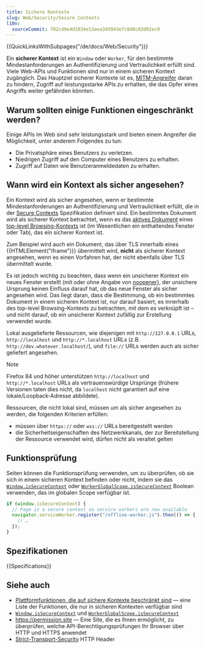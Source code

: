```yaml
---
title: Sichere Kontexte
slug: Web/Security/Secure_Contexts
l10n:
  sourceCommit: 702cd9e4d2834e13aea345943efc8d0c03d92ec9
---
```


{{QuickLinksWithSubpages("/de/docs/Web/Security")}}

Ein **sicherer Kontext** ist ein `Window` oder `Worker`, für den bestimmte Mindestanforderungen an Authentifizierung und Vertraulichkeit erfüllt sind. Viele Web-APIs und Funktionen sind nur in einem sicheren Kontext zugänglich. Das Hauptziel sicherer Kontexte ist es, [MITM-Angreifer](https://en.wikipedia.org/wiki/Man-in-the-middle_attack) daran zu hindern, Zugriff auf leistungsstarke APIs zu erhalten, die das Opfer eines Angriffs weiter gefährden könnten.

## Warum sollten einige Funktionen eingeschränkt werden?

Einige APIs im Web sind sehr leistungsstark und bieten einem Angreifer die Möglichkeit, unter anderem Folgendes zu tun:

- Die Privatsphäre eines Benutzers zu verletzen.
- Niedrigen Zugriff auf den Computer eines Benutzers zu erhalten.
- Zugriff auf Daten wie Benutzeranmeldedaten zu erhalten.

## Wann wird ein Kontext als sicher angesehen?

Ein Kontext wird als sicher angesehen, wenn er bestimmte Mindestanforderungen an Authentifizierung und Vertraulichkeit erfüllt, die in der [Secure Contexts](https://w3c.github.io/webappsec-secure-contexts/) Spezifikation definiert sind. Ein bestimmtes Dokument wird als sicherer Kontext betrachtet, wenn es das [aktives Dokument](https://html.spec.whatwg.org/multipage/browsers.html#active-document) eines [top-level Browsing-Kontexts](https://html.spec.whatwg.org/multipage/browsers.html#top-level-browsing-context) ist (im Wesentlichen ein enthaltendes Fenster oder Tab), das ein sicherer Kontext ist.

Zum Beispiel wird auch ein Dokument, das über TLS innerhalb eines {{HTMLElement("iframe")}} übermittelt wird, **nicht** als sicherer Kontext angesehen, wenn es einen Vorfahren hat, der nicht ebenfalls über TLS übermittelt wurde.

Es ist jedoch wichtig zu beachten, dass wenn ein unsicherer Kontext ein neues Fenster erstellt (mit oder ohne Angabe von [noopener](/de/docs/Web/API/Window/open)), der unsichere Ursprung keinen Einfluss darauf hat, ob das neue Fenster als sicher angesehen wird. Das liegt daran, dass die Bestimmung, ob ein bestimmtes Dokument in einem sicheren Kontext ist, nur darauf basiert, es innerhalb des top-level Browsing-Kontexts zu betrachten, mit dem es verknüpft ist – und nicht darauf, ob ein unsicherer Kontext zufällig zur Erstellung verwendet wurde.

Lokal ausgelieferte Ressourcen, wie diejenigen mit `http://127.0.0.1` URLs, `http://localhost` und `http://*.localhost` URLs (z.B. `http://dev.whatever.localhost/`), und `file://` URLs werden auch als sicher geliefert angesehen.

> [!NOTE]
> Firefox 84 und höher unterstützen `http://localhost` und `http://*.localhost` URLs als vertrauenswürdige Ursprünge (frühere Versionen taten dies nicht, da `localhost` nicht garantiert auf eine lokale/Loopback-Adresse abbildete).

Ressourcen, die nicht lokal sind, müssen um als sicher angesehen zu werden, die folgenden Kriterien erfüllen:

- müssen über `https://` oder `wss://` URLs bereitgestellt werden
- die Sicherheitseigenschaften des Netzwerkkanals, der zur Bereitstellung der Ressource verwendet wird, dürfen nicht als veraltet gelten

## Funktionsprüfung

Seiten können die Funktionsprüfung verwenden, um zu überprüfen, ob sie sich in einem sicheren Kontext befinden oder nicht, indem sie das [`Window.isSecureContext`](/de/docs/Web/API/Window/isSecureContext) oder [`WorkerGlobalScope.isSecureContext`](/de/docs/Web/API/WorkerGlobalScope/isSecureContext) Boolean verwenden, das im globalen Scope verfügbar ist.

```js
if (window.isSecureContext) {
  // Page is a secure context so service workers are now available
  navigator.serviceWorker.register("/offline-worker.js").then(() => {
    // …
  });
}
```

## Spezifikationen

{{Specifications}}

## Siehe auch

- [Plattformfunktionen, die auf sichere Kontexte beschränkt sind](/de/docs/Web/Security/Secure_Contexts/features_restricted_to_secure_contexts) — eine Liste der Funktionen, die nur in sicheren Kontexten verfügbar sind
- [`Window.isSecureContext`](/de/docs/Web/API/Window/isSecureContext) und [`WorkerGlobalScope.isSecureContext`](/de/docs/Web/API/WorkerGlobalScope/isSecureContext)
- <https://permission.site> — Eine Site, die es Ihnen ermöglicht, zu überprüfen, welche API-Berechtigungsprüfungen Ihr Browser über HTTP und HTTPS anwendet
- [Strict-Transport-Security](/de/docs/Web/HTTP/Reference/Headers/Strict-Transport-Security) HTTP Header
